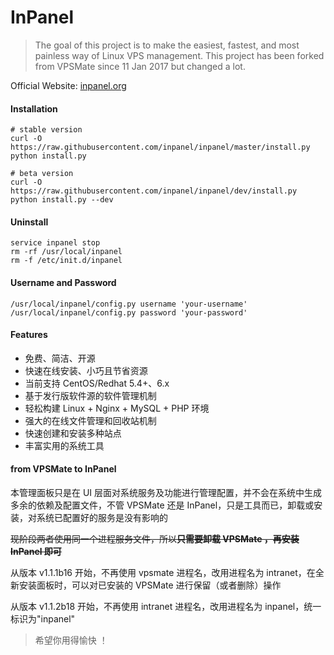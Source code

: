 # InPanel


> The goal of this project is to make the easiest, fastest, and most painless way of Linux VPS management. This project has been forked from VPSMate since 11 Jan 2017 but changed a lot.

Official Website: [inpanel.org](https://inpanel.org "InPanel")

#### Installation

```shell
# stable version
curl -O https://raw.githubusercontent.com/inpanel/inpanel/master/install.py
python install.py

# beta version
curl -O https://raw.githubusercontent.com/inpanel/inpanel/dev/install.py
python install.py --dev
```

#### Uninstall

```shell
service inpanel stop
rm -rf /usr/local/inpanel
rm -f /etc/init.d/inpanel
```

#### Username and Password

```shell
/usr/local/inpanel/config.py username 'your-username'
/usr/local/inpanel/config.py password 'your-password'
```

#### Features

- 免费、简洁、开源
- 快速在线安装、小巧且节省资源
- 当前支持 CentOS/Redhat 5.4+、6.x
- 基于发行版软件源的软件管理机制
- 轻松构建 Linux + Nginx + MySQL + PHP 环境
- 强大的在线文件管理和回收站机制
- 快速创建和安装多种站点
- 丰富实用的系统工具

#### from VPSMate to InPanel

本管理面板只是在 UI 层面对系统服务及功能进行管理配置，并不会在系统中生成多余的依赖及配置文件，不管 VPSMate 还是 InPanel，只是工具而已，卸载或安装，对系统已配置好的服务是没有影响的

~~现阶段两者使用同一个进程服务文件，所以**只需要卸载 VPSMate ，再安装 InPanel 即可**~~

从版本 v1.1.1b16 开始，不再使用 vpsmate 进程名，改用进程名为 intranet，在全新安装面板时，可以对已安装的 VPSMate 进行保留（或者删除）操作

从版本 v1.1.2b18 开始，不再使用 intranet 进程名，改用进程名为 inpanel，统一标识为"inpanel"

> 希望你用得愉快 ！
